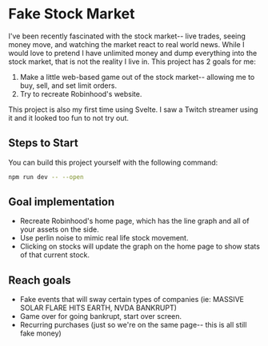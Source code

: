 # Fake Stock Market
I've been recently fascinated with the stock market-- live trades, seeing money move, and watching the market react to real world news. While I would love to pretend I have unlimited money and dump everything into the stock market, that is not the reality I live in. This project has 2 goals for me:
1. Make a little web-based game out of the stock market-- allowing me to buy, sell, and set limit orders.
2. Try to recreate Robinhood's website.

This project is also my first time using Svelte. I saw a Twitch streamer using it and it looked too fun to not try out.

## Steps to Start
You can build this project yourself with the following command:
```bash
npm run dev -- --open
```

## Goal implementation
- Recreate Robinhood's home page, which has the line graph and all of your assets on the side.
- Use perlin noise to mimic real life stock movement.
- Clicking on stocks will update the graph on the home page to show stats of that current stock.

## Reach goals
- Fake events that will sway certain types of companies (ie: MASSIVE SOLAR FLARE HITS EARTH, NVDA BANKRUPT)
- Game over for going bankrupt, start over screen.
- Recurring purchases (just so we're on the same page-- this is all still fake money)